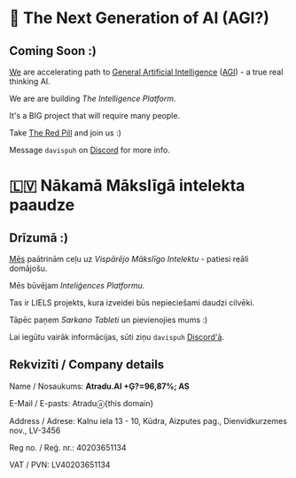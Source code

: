 # 🤖 The Next Generation of AI (AGI?)

## Coming Soon :)

[We](https://Atradu.AI) are accelerating path to [General Artificial Intelligence](https://en.wikipedia.org/wiki/Artificial_general_intelligence) ([AGI](https://en.wikipedia.org/wiki/Artificial_general_intelligence)) - a true real thinking AI.

We are are building *The Intelligence Platform*.

It's a BIG project that will require many people.

Take [The Red Pill](https://en.wikipedia.org/wiki/Red_pill_and_blue_pill) and join us :)

Message `davispuh` on [Discord](https://discord.com/) for more info.

# 🇱🇻 Nākamā Mākslīgā intelekta paaudze

## Drīzumā :)

[Mēs](https://Atradu.AI) paātrinām ceļu uz *Vispārējo Mākslīgo Intelektu* - patiesi reāli domājošu.

Mēs būvējam *Inteliģences Platformu*.

Tas ir LIELS projekts, kura izveidei būs nepieciešami daudzi cilvēki.

Tāpēc paņem *Sarkano Tableti* un pievienojies mums :)

Lai iegūtu vairāk informācijas, sūti ziņu `davispuh` [Discord'ā](https://discord.com/).

## Rekvizīti / Company details

Name / Nosaukums: **Atradu.AI +Ģ?=96,87%; AS**

E-Mail / E-pasts: Atraduⓐ{this domain}

Address / Adrese: Kalnu iela 13 - 10, Kūdra, Aizputes pag., Dienvidkurzemes nov., LV-3456

Reg no. / Reģ. nr.: 40203651134

VAT / PVN: LV40203651134
